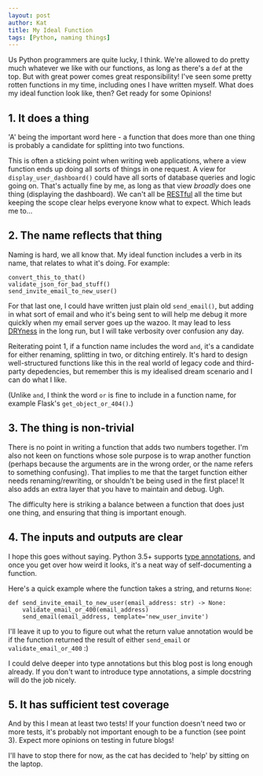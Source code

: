 ```yaml
---
layout: post
author: Kat
title: My Ideal Function
tags: [Python, naming things]
---
```

Us Python programmers are quite lucky, I think. We're allowed to do pretty much whatever we like with our functions, as long as there's a `def` at the top. But with great power comes great responsibility! I've seen some pretty rotten functions in my time, including ones I have written myself. What does my ideal function look like, then? Get ready for some Opinions!

## 1. It does a thing

'A' being the important word here - a function that does more than one thing is probably a candidate for splitting into two functions. 

This is often a sticking point when writing web applications, where a view function ends up doing all sorts of things in one request. A view for `display_user_dashboard()` could have all sorts of database queries and logic going on. That's actually fine by me, as long as that view _broadly_ does one thing (displaying the dashboard). We can't all be [RESTful](https://en.wikipedia.org/wiki/Representational_state_transfer) all the time but keeping the scope clear helps everyone know what to expect. Which leads me to...

## 2. The name reflects that thing

Naming is hard, we all know that. My ideal function includes a verb in its name, that relates to what it's doing. For example: 

```
convert_this_to_that()
validate_json_for_bad_stuff()
send_invite_email_to_new_user()
```

For that last one, I could have written just plain old `send_email()`, but adding in what sort of email and who it's being sent to will help me debug it more quickly when my email server goes up the wazoo. It may lead to less [DRYness](https://en.wikipedia.org/wiki/Don%27t_repeat_yourself) in the long run, but I will take verbosity over confusion any day.

Reiterating point 1, if a function name includes the word `and`, it's a candidate for either renaming, splitting in two, or ditching entirely. It's hard to design well-structured functions like this in the real world of legacy code and third-party depedencies, but remember this is my idealised dream scenario and I can do what I like. 

(Unlike `and`, I think the word `or` is fine to include in a function name, for example Flask's `get_object_or_404()`.) 

## 3. The thing is non-trivial

There is no point in writing a function that adds two numbers together. I'm also not keen on functions whose sole purpose is to wrap another function (perhaps because the arguments are in the wrong order, or the name refers to something confusing). That implies to me that the target function either needs renaming/rewriting, or shouldn't be being used in the first place! It also adds an extra layer that you have to maintain and debug. Ugh. 

The difficulty here is striking a balance between a function that does just one thing, and ensuring that thing is important enough. 

## 4. The inputs and outputs are clear

I hope this goes without saying. Python 3.5+ supports [type annotations](https://docs.python.org/3/library/typing.html), and once you get over how weird it looks, it's a neat way of self-documenting a function.

Here's a quick example where the function takes a string, and returns `None`:
```
def send_invite_email_to_new_user(email_address: str) -> None:
    validate_email_or_400(email_address)    
    send_email(email_address, template='new_user_invite')
```
I'll leave it up to you to figure out what the return value annotation would be if the function returned the result of either `send_email` or `validate_email_or_400` :)

I could delve deeper into type annotations but this blog post is long enough already. If you don't want to introduce type annotations, a simple docstring will do the job nicely.  

## 5. It has sufficient test coverage

And by this I mean at least two tests! If your function doesn't need two or more tests, it's probably not important enough to be a function (see point 3). Expect more opinions on testing in future blogs!

I'll have to stop there for now, as the cat has decided to 'help' by sitting on the laptop.
